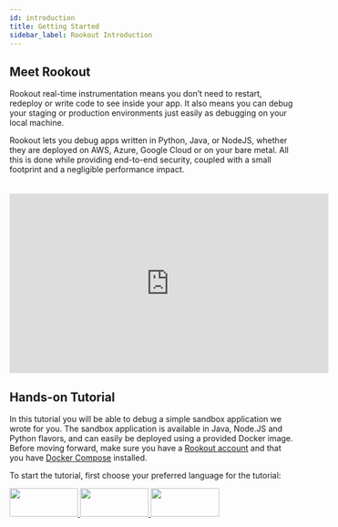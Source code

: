 ```yaml
---
id: introduction
title: Getting Started
sidebar_label: Rookout Introduction
---
```


## Meet Rookout

Rookout real-time instrumentation means you don’t need to restart, redeploy or write code to see inside your app.
It also means you can debug your staging or production environments just easily as debugging on your local machine.

Rookout lets you debug apps written in Python, Java, or NodeJS, whether they are deployed on AWS, Azure, Google Cloud or on your bare metal.
All this is done while providing end-to-end security, coupled with a small footprint and a negligible performance impact.

<iframe style="margin: 20px 0 0 0" width="560" height="315" src="https://www.youtube.com/embed/qTdpOC92DBI?rel=0" frameborder="0" allow="autoplay; encrypted-media" allowfullscreen></iframe>

## Hands-on Tutorial

In this tutorial you will be able to debug a simple sandbox application we wrote for you.
The sandbox application is available in Java, Node.JS and Python flavors, and can easily be deployed using a provided Docker image.
Before moving forward, make sure you have a [Rookout account](https://www.rookout.com/trial/) and that you have [Docker Compose](https://docs.docker.com/compose/install/) installed.

To start the tutorial, first choose your preferred language for the tutorial:   
      
   
<a class="tutorial-button" href="node-getting-started.html">
<img src="/img/logos/nodejs.png" width="120px" height="50px"/>
</a>
<a class="tutorial-button" href="python-getting-started.html">
<img src="/img/logos/python.png" width="120px" height="50px" />
</a>
<a class="tutorial-button" href="java-getting-started.html">
<img src="/img/logos/python.png" width="120px" height="50px" />
</a>
